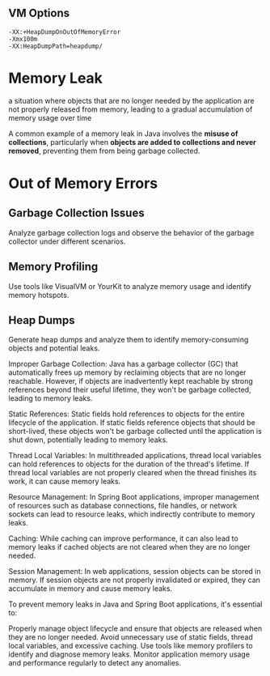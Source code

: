 ## VM Options
```shell
-XX:+HeapDumpOnOutOfMemoryError
-Xmx100m
-XX:HeapDumpPath=heapdump/
```



# Memory Leak 
a situation where objects that are no longer needed by the application are not properly released from memory, 
leading to a gradual accumulation of memory usage over time

A common example of a memory leak in Java involves the **misuse of collections**, 
particularly when **objects are added to collections and never removed**, 
preventing them from being garbage collected.

# Out of Memory Errors



## Garbage Collection Issues

Analyze garbage collection logs and observe the behavior of the garbage collector under different scenarios.

## Memory Profiling
Use tools like VisualVM or YourKit to analyze memory usage and identify memory hotspots.

## Heap Dumps
Generate heap dumps and analyze them to identify memory-consuming objects and potential leaks.



Improper Garbage Collection: Java has a garbage collector (GC) that automatically frees up memory by reclaiming objects that are no longer reachable. However, if objects are inadvertently kept reachable by strong references beyond their useful lifetime, they won't be garbage collected, leading to memory leaks.

Static References: Static fields hold references to objects for the entire lifecycle of the application. If static fields reference objects that should be short-lived, these objects won't be garbage collected until the application is shut down, potentially leading to memory leaks.

Thread Local Variables: In multithreaded applications, thread local variables can hold references to objects for the duration of the thread's lifetime. If thread local variables are not properly cleared when the thread finishes its work, it can cause memory leaks.

Resource Management: In Spring Boot applications, improper management of resources such as database connections, file handles, or network sockets can lead to resource leaks, which indirectly contribute to memory leaks.

Caching: While caching can improve performance, it can also lead to memory leaks if cached objects are not cleared when they are no longer needed.

Session Management: In web applications, session objects can be stored in memory. If session objects are not properly invalidated or expired, they can accumulate in memory and cause memory leaks.

To prevent memory leaks in Java and Spring Boot applications, it's essential to:

Properly manage object lifecycle and ensure that objects are released when they are no longer needed.
Avoid unnecessary use of static fields, thread local variables, and excessive caching.
Use tools like memory profilers to identify and diagnose memory leaks.
Monitor application memory usage and performance regularly to detect any anomalies.


